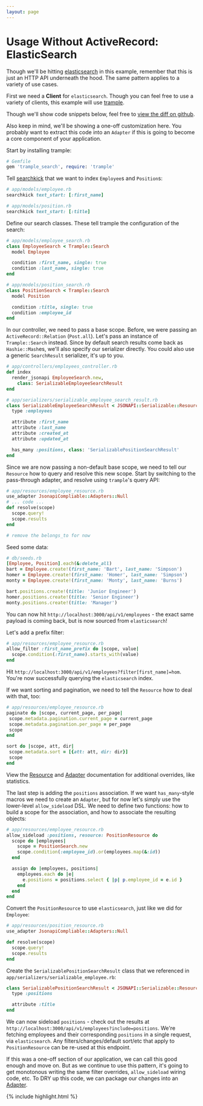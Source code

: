 ```yaml
---
layout: page
---
```


Usage Without ActiveRecord: ElasticSearch
==========

Though we'll be hitting [elasticsearch](https://www.elastic.co) in this
example, remember that this is just an HTTP API underneath the hood. The
same pattern applies to a variety of use cases.

First we need a **Client** for `elasticsearch`. Though you can feel free
to use a variety of clients, this example will use [trample](http://richmolj.github.io/trample).

Though we'll show code snippets below, feel free to [view the diff on
github](https://github.com/jsonapi-suite/employee_directory/compare/step_23_disassociation...elasticsearch).

Also keep in mind, we'll be showing a one-off customization here. You
probably want to extract this code into an `Adapter` if this is going to
become a core component of your application.

Start by installing trample:

```ruby
# Gemfile
gem 'trample_search', require: 'trample'
```

Tell [searchkick](https://github.com/ankane/searchkick) that we want to
index `Employee`s and `Position`s:

```ruby
# app/models/employee.rb
searchkick text_start: [:first_name]

# app/models/position.rb
searchkick text_start: [:title]
```

Define our search classes. These tell trample the configuration of the
search:

```ruby
# app/models/employee_search.rb
class EmployeeSearch < Trample::Search
  model Employee

  condition :first_name, single: true
  condition :last_name, single: true
end

# app/models/position_search.rb
class PositionSearch < Trample::Search
  model Position

  condition :title, single: true
  condition :employee_id
end
```

In our controller, we need to pass a base scope. Before, we were passing
an `ActiveRecord::Relation` (`Post.all`). Let's pass an instance
of `Trample::Search` instead. Since by default search results come back
as `Hashie::Mash`es, we'll also specify our serializer directly. You
could also use a generic `SearchResult` serializer, it's up to you.

```ruby
# app/controllers/employees_controller.rb
def index
  render_jsonapi EmployeeSearch.new,
    class: SerializableEmployeeSearchResult
end
```

```ruby
# app/serializers/serializable_employee_search_result.rb
class SerializableEmployeeSearchResult < JSONAPI::Serializable::Resource
  type :employees

  attribute :first_name
  attribute :last_name
  attribute :created_at
  attribute :updated_at

  has_many :positions, class: 'SerializablePositionSearchResult'
end
```

Since we are now passing a non-default base scope, we need to tell our
`Resource` how to query and resolve this new scope. Start by switching to
the pass-through adapter, and resolve using `trample`'s query API:

```ruby
# app/resources/employee_resource.rb
use_adapter JsonapiCompliable::Adapters::Null
# ... code ...
def resolve(scope)
  scope.query!
  scope.results
end

# remove the belongs_to for now
```

Seed some data:

```ruby
# db/seeds.rb
[Employee, Position].each(&:delete_all)
bart = Employee.create!(first_name: 'Bart', last_name: 'Simpson')
homer = Employee.create!(first_name: 'Homer', last_name: 'Simpson')
monty = Employee.create!(first_name: 'Monty', last_name: 'Burns')

bart.positions.create!(title: 'Junior Engineer')
homer.positions.create!(title: 'Senior Engineer')
monty.positions.create!(title: 'Manager')
```

You can now hit `http://localhost:3000/api/v1/employees` - the exact
same payload is coming back, but is now sourced from `elasticsearch`!

Let's add a prefix filter:

```ruby
# app/resources/employee_resource.rb
allow_filter :first_name_prefix do |scope, value|
  scope.condition(:first_name).starts_with(value)
end
```

Hit `http://localhost:3000/api/v1/employees?filter[first_name]=hom`.
You're now successfully querying the `elasticsearch` index.

 If we want sorting and pagination, we need to tell the `Resource`
 how to deal with that, too:

 ```ruby
# app/resources/employee_resource.rb
paginate do |scope, current_page, per_page|
  scope.metadata.pagination.current_page = current_page
  scope.metadata.pagination.per_page = per_page
  scope
end

sort do |scope, att, dir|
  scope.metadata.sort = [{att: att, dir: dir}]
  scope
end
```

View the [Resource](https://jsonapi-suite.github.io/jsonapi_compliable/JsonapiCompliable/Resource.html) and [Adapter](https://jsonapi-suite.github.io/jsonapi_compliable/JsonapiCompliable/Adapters/Abstract.html) documentation for additional overrides, like statistics.

The last step is adding the `positions` association. If we want
`has_many`-style macros we need to create an `Adapter`, but for now
let's simply use the lower-level `allow_sideload` DSL. We need to define
two functions: how to build a scope for the association, and how to
associate the resulting objects:

```ruby
# app/resources/employee_resource.rb
allow_sideload :positions, resource: PositionResource do
  scope do |employees|
    scope = PositionSearch.new
    scope.condition(:employee_id).or(employees.map(&:id))
  end

  assign do |employees, positions|
    employees.each do |e|
      e.positions = positions.select { |p| p.employee_id = e.id }
    end
  end
end
```

Convert the `PositionResource` to use `elasticsearch`, just like we did
for `Employee`:

```ruby
# app/resources/position_resource.rb
use_adapter JsonapiCompliable::Adapters::Null

def resolve(scope)
  scope.query!
  scope.results
end
```

Create the `SerializablePositionSearchResult` class that we referenced
in `app/serializers/serializable_employee.rb`:

```ruby
class SerializablePositionSearchResult < JSONAPI::Serializable::Resource
  type :positions

  attribute :title
end
```

We can now sideload `positions` - check out the results at
`http://localhost:3000/api/v1/employees?include=positions`. We're
fetching employees and their corresponding `positions` in a single
request, via `elasticsearch`. Any filters/changes/default sort/etc that
apply to `PositionResource` can be re-used at this endpoint.

If this was a one-off section of our application, we can call this good
enough and move on. But as we continue to use this pattern, it's going
to get monotonous writing the same filter overrides, `allow_sideload`
wiring code, etc. To DRY up this code, we can package our changes into
an [Adapter](https://jsonapi-suite.github.io/jsonapi_compliable/JsonapiCompliable/Adapters/Abstract.html).

{% include highlight.html %}
